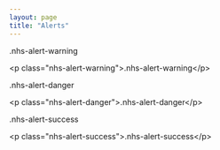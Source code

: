```yaml
---
layout: page
title: "Alerts"
---
```


<p class="nhs-alert-warning">.nhs-alert-warning</p>
<div id="code">
&lt;p
class="nhs-alert-warning"&gt;.nhs-alert-warning&lt;/p&gt;
</div>

<p class="nhs-alert-danger">.nhs-alert-danger</p>
<div id="code">
&lt;p
class="nhs-alert-danger"&gt;.nhs-alert-danger&lt;/p&gt;
</div>

<p class="nhs-alert-success">.nhs-alert-success</p>
<div id="code">
&lt;p
class="nhs-alert-success"&gt;.nhs-alert-success&lt;/p&gt;
</div>

<script>
window.onload = function() {
  document.getElementById('/components/alerts').className = 'nhs-fancy2';
};
</script>
